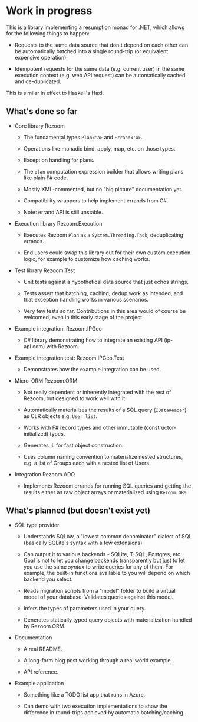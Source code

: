 # Work in progress

This is a library implementing a resumption monad for .NET, which
allows for the following things to happen:

* Requests to the same data source that don't depend on each other can be automatically batched into a single round-trip (or equivalent expensive operation).

* Idempotent requests for the same data (e.g. current user) in the same execution context (e.g. web API request) can be automatically cached and de-duplicated.

This is similar in effect to Haskell's Haxl.

## What's done so far

* Core library Rezoom

  * The fundamental types `Plan<'a>` and `Errand<'a>`.

  * Operations like monadic bind, apply, map, etc. on those types.

  * Exception handling for plans.

  * The `plan` computation expression builder that allows writing plans like plain F# code.

  * Mostly XML-commented, but no "big picture" documentation yet.

  * Compatibility wrappers to help implement errands from C#.

  * Note: errand API is still unstable.

* Execution library Rezoom.Execution

  * Executes Rezoom `Plan` as a `System.Threading.Task`, deduplicating errands.

  * End users could swap this library out for their own custom
    execution logic, for example to customize how caching works.

* Test library Rezoom.Test

  * Unit tests against a hypothetical data source that just echos strings.

  * Tests assert that batching, caching, dedup work as intended, and
    that exception handling works in various scenarios.

  * Very few tests so far. Contributions in this area would of course
    be welcomed, even in this early stage of the project.

* Example integration: Rezoom.IPGeo

  * C# library demonstrating how to integrate an existing API
    (ip-api.com) with Rezoom.

* Example integration test: Rezoom.IPGeo.Test

  * Demonstrates how the example integration can be used.

* Micro-ORM Rezoom.ORM

  * Not really dependent or inherently integrated with the rest of Rezoom, but designed to work well with it.

  * Automatically materializes the results of a SQL query (`IDataReader`) as CLR objects e.g. `User list`.

  * Works with F# record types and other immutable (constructor-initialized) types.

  * Generates IL for fast object construction.

  * Uses column naming convention to materialize nested structures, e.g. a list of Groups each with a nested list of Users.

* Integration Rezoom.ADO

  * Implements Rezoom errands for running SQL queries and getting the
    results either as raw object arrays or materialized using
    `Rezoom.ORM`.

## What's planned (but doesn't exist yet)

* SQL type provider

  * Understands SQLow, a "lowest common denominator" dialect of SQL (basically SQLite's syntax with a few extensions)

  * Can output it to various backends - SQLite, T-SQL, Postgres, etc.
    Goal is not to let you change backends transparently but just to
    let you use the same _syntax_ to write queries for any of them.
    For example, the built-in functions available to you will depend
    on which backend you select.

  * Reads migration scripts from a "model" folder to build a virtual
    model of your database. Validates queries against this model.

  * Infers the types of parameters used in your query.

  * Generates statically typed query objects with materialization handled by Rezoom.ORM.

* Documentation

  * A real README.

  * A long-form blog post working through a real world example.

  * API reference.

* Example application

  * Something like a TODO list app that runs in Azure.

  * Can demo with two execution implementations to show the difference
    in round-trips achieved by automatic batching/caching.


